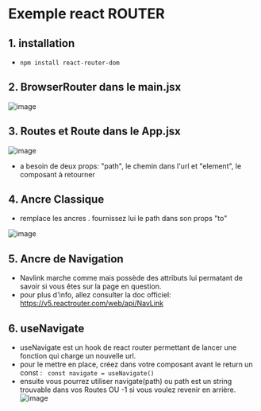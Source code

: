 # Exemple react ROUTER

## 1. installation
- `` npm install react-router-dom ``
## 2. BrowserRouter dans le main.jsx
   ![image](https://github.com/user-attachments/assets/c729c20d-30b2-41b9-9717-29daa621b6aa)

## 3. Routes et Route dans le App.jsx
   ![image](https://github.com/user-attachments/assets/e10c1e3f-185e-478e-b9ba-a97e1d029db1)

- <Route/> a besoin de deux props: "path", le chemin dans l'url et "element", le composant à retourner


## 4. Ancre Classique <Link>

- <Link> remplace les ancres <a>. fournissez lui le path dans son props "to"
![image](https://github.com/user-attachments/assets/b0c27d7a-4aed-4f91-b03a-b76d9a82e4c3)


## 5. Ancre de Navigation 

- Navlink marche comme <Link> mais possède des attributs lui permatant de savoir si vous êtes sur la page en question.
- pour plus d'info, allez consulter la doc officiel: https://v5.reactrouter.com/web/api/NavLink

## 6. useNavigate

- useNavigate est un hook de react router permettant de lancer une fonction qui charge un nouvelle url.
- pour le mettre en place, créez dans votre composant avant le return un const : `` const navigate = useNavigate()``
- ensuite vous pourrez utiliser navigate(path) ou path est un string trouvable dans vos Routes OU -1 si vous voulez revenir en arrière.
  ![image](https://github.com/user-attachments/assets/2564d5b8-2581-4894-9153-d8dfc01e8546)






